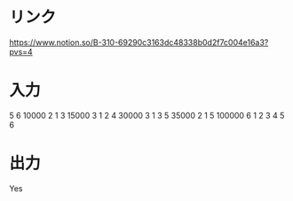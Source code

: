 # リンク
https://www.notion.so/B-310-69290c3163dc48338b0d2f7c004e16a3?pvs=4

# 入力
5 6
10000 2 1 3
15000 3 1 2 4
30000 3 1 3 5
35000 2 1 5
100000 6 1 2 3 4 5 6

# 出力
Yes
